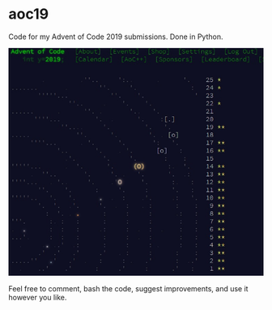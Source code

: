 # aoc19

Code for my Advent of Code 2019 submissions. Done in Python.

![Stars collected](./image.jpg)

Feel free to comment, bash the code, suggest improvements, and use it however you like.
